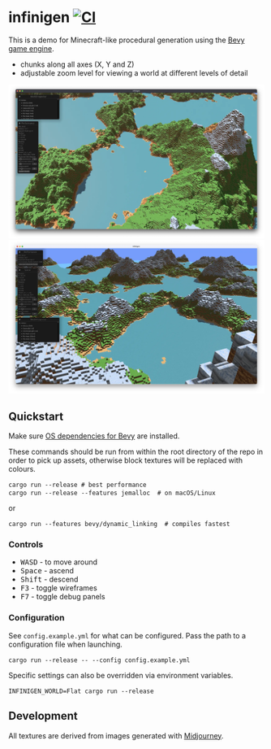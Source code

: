 # infinigen [![CI](https://github.com/jameshiew/infinigen/actions/workflows/ci.yml/badge.svg)](https://github.com/jameshiew/infinigen/actions/workflows/ci.yml)

This is a demo for Minecraft-like procedural generation using the [Bevy game engine](https://bevyengine.org/).

- chunks along all axes (X, Y and Z)
- adjustable zoom level for viewing a world at different levels of detail

![Main screenshot](screenshots/main.webp "Screenshot")
![Zoomed out screenshot](screenshots/zoomed_out.webp "Zoomed out")

## Quickstart

Make sure [OS dependencies for Bevy](https://bevyengine.org/learn/quick-start/getting-started/setup/#installing-os-dependencies) are installed.

These commands should be run from within the root directory of the repo in order to pick up assets, otherwise block textures will be replaced with colours.

```shell
cargo run --release # best performance
cargo run --release --features jemalloc  # on macOS/Linux
```

or

```shell
cargo run --features bevy/dynamic_linking  # compiles fastest
```

### Controls

- <kbd>W</kbd><kbd>A</kbd><kbd>S</kbd><kbd>D</kbd> - to move around
- <kbd>Space</kbd> - ascend
- <kbd>Shift</kbd> - descend
- <kbd>F3</kbd> - toggle wireframes
- <kbd>F7</kbd> - toggle debug panels

### Configuration

See `config.example.yml` for what can be configured. Pass the path to a configuration file when launching.

```shell
cargo run --release -- --config config.example.yml
```

Specific settings can also be overridden via environment variables.

```shell
INFINIGEN_WORLD=Flat cargo run --release
```

## Development

All textures are derived from images generated with [Midjourney](https://midjourney.com).
